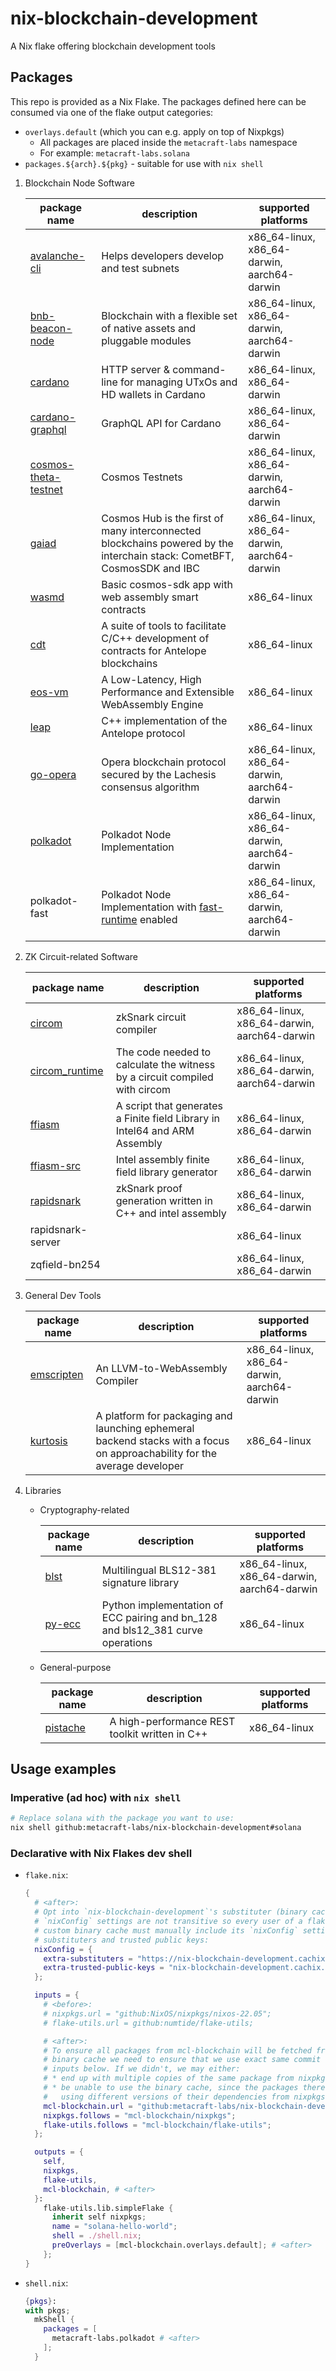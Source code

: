 # nix-blockchain-development

A Nix flake offering blockchain development tools

## Packages

This repo is provided as a Nix Flake. The packages defined here can be consumed
via one of the flake output categories:

* `overlays.default` (which you can e.g. apply on top of Nixpkgs)
  * All packages are placed inside the `metacraft-labs` namespace
  * For example: `metacraft-labs.solana`
* `packages.${arch}.${pkg}` - suitable for use with `nix shell`


1. Blockchain Node Software
   
   | package name                             | description                                                                                                             | supported platforms                         |
   |------------------------------------------|-------------------------------------------------------------------------------------------------------------------------|---------------------------------------------|
   | [avalanche-cli]([avalanche-url])         | Helps developers develop and test subnets                                                                               | x86_64-linux, x86_64-darwin, aarch64-darwin |
   | [bnb-beacon-node]([bnb-beacon-node-url]) | Blockchain with a flexible set of native assets and pluggable modules                                                   | x86_64-linux, x86_64-darwin, aarch64-darwin |
   | [cardano]([cardano-url])                 | HTTP server & command-line for managing UTxOs and HD wallets in Cardano                                                 | x86_64-linux, x86_64-darwin                 |
   | [cardano-graphql]([cardano-graphql-url]) | GraphQL API for Cardano                                                                                                 | x86_64-linux, x86_64-darwin                 |
   | [cosmos-theta-testnet][cosmos-url]       | Cosmos Testnets                                                                                                         | x86_64-linux, x86_64-darwin, aarch64-darwin |
   | [gaiad]([gaiad-url])                     | Cosmos Hub is the first of many interconnected blockchains powered by the interchain stack: CometBFT, CosmosSDK and IBC | x86_64-linux, x86_64-darwin, aarch64-darwin |
   | [wasmd]([wasmd-url])                     | Basic cosmos-sdk app with web assembly smart contracts                                                                  | x86_64-linux                                |
   | [cdt]([cdt-url])                         | A suite of tools to facilitate C/C++ development of contracts for Antelope blockchains                                  | x86_64-linux                                |
   | [eos-vm]([eos-vm-url])                   | A Low-Latency, High Performance and Extensible WebAssembly Engine                                                       | x86_64-linux                                |
   | [leap]([leap-url])                       | C++ implementation of the Antelope protocol                                                                             | x86_64-linux                                |
   | [go-opera]([go-opera-url])               | Opera blockchain protocol secured by the Lachesis consensus algorithm                                                   | x86_64-linux, x86_64-darwin, aarch64-darwin |
   | [polkadot]([polkadot-url])               | Polkadot Node Implementation                                                                                            | x86_64-linux, x86_64-darwin, aarch64-darwin |
   | polkadot-fast                            | Polkadot Node Implementation with [fast-runtime][polkadot-fast-url] enabled                                             | x86_64-linux, x86_64-darwin, aarch64-darwin |

2. ZK Circuit-related Software

   | package name                           | description                                                                | supported platforms                         |
   |----------------------------------------|----------------------------------------------------------------------------|---------------------------------------------|
   | [circom]([circom-url])                 | zkSnark circuit compiler                                                   | x86_64-linux, x86_64-darwin, aarch64-darwin |
   | [circom_runtime]([circom_runtime-url]) | The code needed to calculate the witness by a circuit compiled with circom | x86_64-linux, x86_64-darwin, aarch64-darwin |
   | [ffiasm]([ffiasm-url])                 | A script that generates a Finite field Library in Intel64 and ARM Assembly | x86_64-linux, x86_64-darwin                 |
   | [ffiasm-src]([ffiasm-src-url])         | Intel assembly finite field library generator                              | x86_64-linux, x86_64-darwin                 |
   | [rapidsnark]([rapidsnark-url])         | zkSnark proof generation written in C++ and intel assembly                 | x86_64-linux, x86_64-darwin                 |
   | rapidsnark-server                      |                                                                            | x86_64-linux                                |
   | zqfield-bn254                          |                                                                            | x86_64-linux, x86_64-darwin                 |

3. General Dev Tools

   | package name                 | description                                                                                                               | supported platforms                         |
   |------------------------------|---------------------------------------------------------------------------------------------------------------------------|---------------------------------------------|
   | [emscripten][emscripten-url] | An LLVM-to-WebAssembly Compiler                                                                                           | x86_64-linux, x86_64-darwin, aarch64-darwin |
   | [kurtosis]([kurtosis-url])   | A platform for packaging and launching ephemeral backend stacks with a focus on approachability for the average developer | x86_64-linux                                |

4. Libraries
   * Cryptography-related

     | package name               | description                                                                    | supported platforms                         |
     |----------------------------|--------------------------------------------------------------------------------|---------------------------------------------|
     | [blst]([blst-url])         | Multilingual BLS12-381 signature library                                       | x86_64-linux, x86_64-darwin, aarch64-darwin |
     | [py-ecc]([py-ecc-url])     | Python implementation of ECC pairing and bn_128 and bls12_381 curve operations | x86_64-linux                                |

   * General-purpose

     | package name               | description                                    | supported platforms |
     |----------------------------|------------------------------------------------|---------------------|
     | [pistache]([pistache-url]) | A high-performance REST toolkit written in C++ | x86_64-linux        |

[cosmos-url]: https://github.com/hyphacoop/testnets/blob/master/local/previous-local-testnets/v7-theta/priv_validator_key.json
[emscripten-url]: https://github.com/emscripten-core/emscripten
[avalanche-url]: https://github.com/ava-labs/avalanche-cli
[blst-url]: https://github.com/supranational/blst
[bnb-beacon-node-url]: https://github.com/bnb-chain/node
[cardano-url]: https://github.com/woofpool/cardano-private-testnet-setup
[cdt-url]: https://github.com/AntelopeIO/cdt
[circom-url]: https://github.com/iden3/circom
[circom_runtime-url]: https://github.com/iden3/circom_runtime
[eos-vm-url]: https://github.com/AntelopeIO/eos-vm
[ffiasm-url]: https://github.com/iden3/ffiasm
[ffiasm-src-url]: https://github.com/iden3/ffiasm-old
[gaiad-url]: https://github.com/cosmos/gaia
[go-opera-url]: https://github.com/Fantom-foundation/go-opera
[cardano-graphql-url]: https://github.com/cardano-foundation/cardano-graphql
[kurtosis-url]: https://github.com/kurtosis-tech/kurtosis
[pistache-url]: https://github.com/pistacheio/pistache
[polkadot-url]: https://github.com/paritytech/polkadot
[py-ecc-url]: https://github.com/ethereum/py_ecc
[rapidsnark-url]: https://github.com/iden3/rapidsnark-old
[wasmd-url]: https://github.com/CosmWasm/wasmd
[polkadot-fast-url]: https://github.com/paritytech/polkadot/blob/52209dcfe546ff39cc031b92d64e787e7e8264d4/Cargo.toml#L228

## Usage examples

### Imperative (ad hoc) with `nix shell`

```sh
# Replace solana with the package you want to use:
nix shell github:metacraft-labs/nix-blockchain-development#solana
```

### Declarative with Nix Flakes dev shell

* `flake.nix`:

  ```nix
  {
    # <after>:
    # Opt into `nix-blockchain-development`'s substituter (binary cache).
    # `nixConfig` settings are not transitive so every user of a flake with a
    # custom binary cache must manually include its `nixConfig` settings for
    # substituters and trusted public keys:
    nixConfig = {
      extra-substituters = "https://nix-blockchain-development.cachix.org";
      extra-trusted-public-keys = "nix-blockchain-development.cachix.org-1:Ekei3RuW3Se+P/UIo6Q/oAgor/fVhFuuuX5jR8K/cdg=";
    };

    inputs = {
      # <before>:
      # nixpkgs.url = "github:NixOS/nixpkgs/nixos-22.05";
      # flake-utils.url = github:numtide/flake-utils;

      # <after>:
      # To ensure all packages from mcl-blockchain will be fetched from its
      # binary cache we need to ensure that we use exact same commit hash of the
      # inputs below. If we didn't, we may either:
      # * end up with multiple copies of the same package from nixpkgs
      # * be unable to use the binary cache, since the packages there where
      #   using different versions of their dependencies from nixpkgs
      mcl-blockchain.url = "github:metacraft-labs/nix-blockchain-development";
      nixpkgs.follows = "mcl-blockchain/nixpkgs";
      flake-utils.follows = "mcl-blockchain/flake-utils";
    };

    outputs = {
      self,
      nixpkgs,
      flake-utils,
      mcl-blockchain, # <after>
    }:
      flake-utils.lib.simpleFlake {
        inherit self nixpkgs;
        name = "solana-hello-world";
        shell = ./shell.nix;
        preOverlays = [mcl-blockchain.overlays.default]; # <after>
      };
  }
  ```

* `shell.nix`:

  ```nix
  {pkgs}:
  with pkgs;
    mkShell {
      packages = [
        metacraft-labs.polkadot # <after>
      ];
    }
  ```
